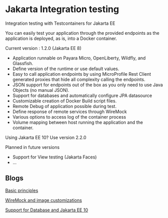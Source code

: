 # Jakarta Integration testing

Integration testing with Testcontainers for Jakarta EE

You can easily test your application through the provided endpoints as the application is deployed, as is, into a Docker container.

Current version : 1.2.0 (Jakarta EE 8)

- Application runnable on Payara Micro, OpenLiberty, Wildfly, and Glassfish.
- Define version of the runtime or use default values.
- Easy to call application endpoints by using MicroProfile Rest Client generated proxies that hide all complexity calling the endpoints.
- JSON support for endpoints out of the box as you only need to use Java Objects (no manual JSON).
- Support for databases and automatically configure JPA datasource
- Customizable creation of Docker Build script files. 
- Remote Debug of application possible during test.
- Define response of remote services through WireMock
- Various options to access log of the container process
- Volume mapping between host running the application and the container.

Using Jakarta EE 10? Use version 2.2.0

Planned in future versions

- Support for View testing (Jakarta Faces)
- ...

## Blogs

[Basic principles](https://www.atbash.be/2022/07/24/jakarta-ee-integration-testing/)

[WireMock and image customizations](https://www.atbash.be/2022/11/08/atbash-jakarta-ee-integration-testing-version-1-1-released/)

[Support for Database and Jakarta EE 10](https://www.atbash.be/2023/04/10/support-for-database-and-jakarta-ee-10-within-jakarta-ee-integration-testing-framework/)